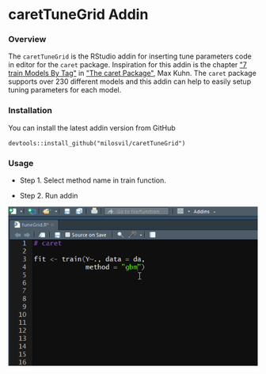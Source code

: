 # caretTuneGrid Addin

### Overview

The `caretTuneGrid` is the RStudio addin for inserting tune parameters code in editor for the `caret` package. Inspiration for this addin is the chapter ["7 train Models By Tag"](http://topepo.github.io/caret/train-models-by-tag.html) in ["The caret Package"](http://topepo.github.io/caret/index.html), Max Kuhn. The `caret` package supports over 230 different models and this addin can help to easily setup tuning parameters for each model. 

### Installation
You can install the latest addin version from GitHub

```
devtools::install_github("milosvil/caretTuneGrid")
```

### Usage

- Step 1. Select method name in train function.

- Step 2. Run addin

![](man/tuneGrid.gif)

